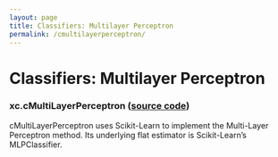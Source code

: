 ```yaml
---
layout: page 
title: Classifiers: Multilayer Perceptron
permalink: /cmultilayerperceptron/
---
```


# Classifiers: Multilayer Perceptron

### xc.cMultiLayerPerceptron ([source code](https://github.com/kjhall01/xcast/blob/b1764eaa1bfaf17c85447f6571caf016a13b2915/src/estimators/classifiers.py#L52))

cMultiLayerPerceptron uses Scikit-Learn to implement the Multi-Layer Perceptron method. Its underlying flat estimator is Scikit-Learn’s MLPClassifier.


